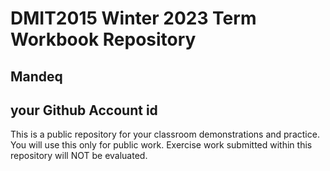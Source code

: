 # DMIT2015 Winter 2023 Term Workbook Repository

## Mandeq

## your Github Account id

This is a public repository for your classroom demonstrations and practice. You will use this only for public work. Exercise work submitted within this repository will NOT be evaluated.

